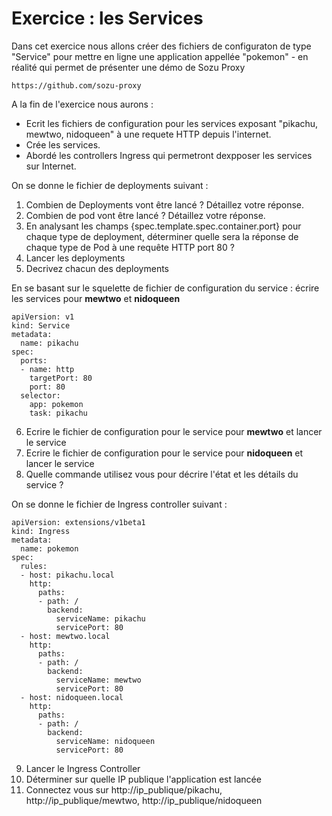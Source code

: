 # Exercice : les Services 

Dans cet exercice nous allons créer des fichiers de configuraton de type "Service" pour mettre en ligne  une application appellée "pokemon" - en réalité qui permet de présenter une démo de Sozu Proxy 

`https://github.com/sozu-proxy`

A la fin de l'exercice nous aurons : 
- Ecrit les fichiers de configuration pour les services exposant "pikachu, mewtwo, nidoqueen" à une requete HTTP depuis l'internet. 
- Crée les services.
- Abordé les controllers Ingress qui permetront dexpposer les services sur Internet.

On se donne le fichier de deployments suivant : 

1. Combien de Deployments vont être lancé ? Détaillez votre réponse. 
2. Combien de pod vont être lancé ? Détaillez votre réponse.
3. En analysant les champs {spec.template.spec.container.port} pour chaque type de deployment, déterminer quelle sera la réponse de chaque type de Pod à une requête HTTP port 80 ? 
4. Lancer les deployments
5. Decrivez chacun des deployments 

En se basant sur le squelette de fichier de configuration du service :  écrire les services pour **mewtwo** et **nidoqueen**

``` 
apiVersion: v1
kind: Service
metadata:
  name: pikachu
spec:
  ports:
  - name: http
    targetPort: 80
    port: 80
  selector:
    app: pokemon
    task: pikachu
```

6. Ecrire le fichier de configuration pour le service pour **mewtwo**  et lancer le service 
7. Ecrire le fichier de configuration pour le service pour **nidoqueen** et lancer le service 
8. Quelle commande utilisez vous pour décrire l'état et les détails du service ? 


On se donne le fichier de Ingress controller suivant : 

``` 
apiVersion: extensions/v1beta1
kind: Ingress
metadata:
  name: pokemon
spec:
  rules:
  - host: pikachu.local
    http:
      paths:
      - path: /
        backend:
          serviceName: pikachu
          servicePort: 80
  - host: mewtwo.local
    http:
      paths:
      - path: /
        backend:
          serviceName: mewtwo
          servicePort: 80
  - host: nidoqueen.local
    http:
      paths:
      - path: /
        backend:
          serviceName: nidoqueen
          servicePort: 80
```

9. Lancer le Ingress Controller 
10. Déterminer sur quelle IP publique l'application est lancée 
11. Connectez vous sur http://ip_publique/pikachu, http://ip_publique/mewtwo, http://ip_publique/nidoqueen


